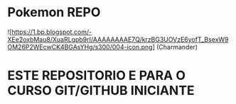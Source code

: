 # Pokemon REPO  
![https://1.bp.blogspot.com/-XEe2oxbMau8/XuaRLgpb9rI/AAAAAAAAE7Q/krzBG3UOVzE6yofT_BsexW9OM26P2WEcwCK4BGAsYHg/s300/004-icon.png] (Charmander)

# ESTE REPOSITORIO E PARA O CURSO GIT/GITHUB INICIANTE
